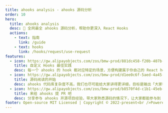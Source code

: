 ```yaml
---
title: ahooks analysis - ahooks 源码分析
order: 10
hero:
  title: ahooks analysis
  desc: 📖 全网最全 ahooks 源码分析，帮助你更深入 React Hooks
  actions:
    - text: 指南
      link: /guide
    - text: hooks
      link: /hooks/request/use-request
features:
  - icon: https://gw.alipayobjects.com/zos/bmw-prod/881dc458-f20b-407b-947a-95104b5ec82b/k79dm8ih_w144_h144.png
    title: 自定义 Hooks 最佳实践
    desc: 每一个 ahooks 的 hook 都对应特定的场景，方便构建属于你自己的 React hooks 工具库
  - icon: https://gw.alipayobjects.com/zos/bmw-prod/d1ee0c6f-5aed-4a45-a507-339a4bfe076c/k7bjsocq_w144_h144.png
    title: 源码阅读的开始
    desc: ahooks 代码库复杂度不高，我们也尽可能给大家讲得更详细，目标是输出「大家都能看得懂的源码解析」
  - icon: https://gw.alipayobjects.com/zos/bmw-prod/b8570f4d-c1b1-45eb-a1da-abff53159967/kj9t990h_w144_h144.png
    title: 来给 ahooks 提 PR 吧
    desc: 分享参与 ahooks 开源项目经验，带大家熟悉源码的情况下，让大家都能参与到 ahooks 开源中，获取开源经验
footer: Open-source MIT Licensed | Copyright © 2022-present<br />Powered by self
---
```


<!-- ## 👥 交流讨论

欢迎大家关注我的公众号《前端杂货铺》，获取更多前端干货，一起交流成长。

<img src="https://user-images.githubusercontent.com/20135760/183246032-4b1c5fc6-a8b9-4567-bad4-cf47dceb5dd9.jpg" width="300" /> -->
